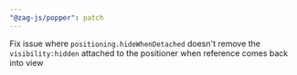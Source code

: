 ```yaml
---
"@zag-js/popper": patch
---
```


Fix issue where `positioning.hideWhenDetached` doesn't remove the `visibility:hidden` attached to the positioner when
reference comes back into view

